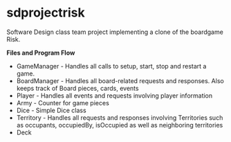 # sdprojectrisk
Software Design class team project implementing a clone of the boardgame Risk.

__Files and Program Flow__

- GameManager - Handles all calls to setup, start, stop and restart a game.
- BoardManager - Handles all board-related requests and responses. Also keeps track of Board pieces, cards, events
- Player - Handles all events and requests involving player information
- Army - Counter for game pieces
- Dice - Simple Dice class
- Territory - Handles all requests and responses involving Territories such as occupants, occupiedBy, isOccupied as well as neighboring territories
- Deck